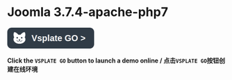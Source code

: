 # Joomla 3.7.4-apache-php7

<a href="https://www.vsplate.com/?docker-compose=https://github.com/vsplate/dcenvs/joomla/3.7.4-apache-php7"><img alt="VSPLATE GO" src="https://raw.githubusercontent.com/vsplate/images/master/vsgo_btn.png" width="200px"></a>

**Click the `VSPLATE GO` button to launch a demo online / 点击`VSPLATE GO`按钮创建在线环境**